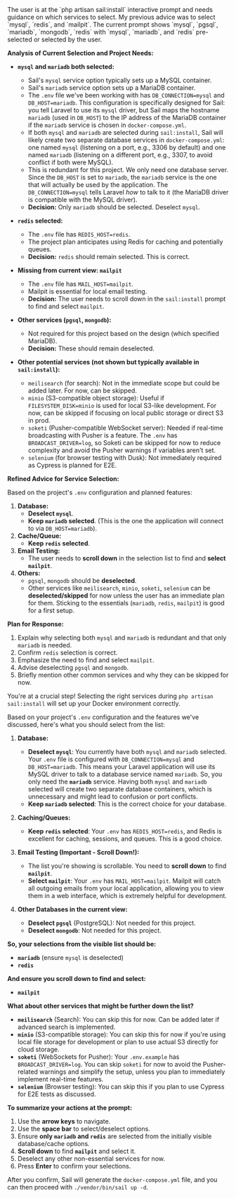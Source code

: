 <think>
The user is at the `php artisan sail:install` interactive prompt and needs guidance on which services to select. My previous advice was to select `mysql`, `redis`, and `mailpit`. The current prompt shows `mysql`, `pgsql`, `mariadb`, `mongodb`, `redis` with `mysql`, `mariadb`, and `redis` pre-selected or selected by the user.

**Analysis of Current Selection and Project Needs:**

*   **`mysql` and `mariadb` both selected:**
    *   Sail's `mysql` service option typically sets up a MySQL container.
    *   Sail's `mariadb` service option sets up a MariaDB container.
    *   The `.env` file we've been working with has `DB_CONNECTION=mysql` and `DB_HOST=mariadb`. This configuration is specifically designed for Sail: you tell Laravel to use its `mysql` driver, but Sail maps the hostname `mariadb` (used in `DB_HOST`) to the IP address of the MariaDB container if the `mariadb` service is chosen in `docker-compose.yml`.
    *   If both `mysql` and `mariadb` are selected during `sail:install`, Sail will likely create two separate database services in `docker-compose.yml`: one named `mysql` (listening on a port, e.g., 3306 by default) and one named `mariadb` (listening on a different port, e.g., 3307, to avoid conflict if both were MySQL).
    *   This is redundant for this project. We only need one database server. Since the `DB_HOST` is set to `mariadb`, the `mariadb` service is the one that will actually be used by the application. The `DB_CONNECTION=mysql` tells Laravel *how* to talk to it (the MariaDB driver is compatible with the MySQL driver).
    *   **Decision:** Only `mariadb` should be selected. Deselect `mysql`.

*   **`redis` selected:**
    *   The `.env` file has `REDIS_HOST=redis`.
    *   The project plan anticipates using Redis for caching and potentially queues.
    *   **Decision:** `redis` should remain selected. This is correct.

*   **Missing from current view: `mailpit`**
    *   The `.env` file has `MAIL_HOST=mailpit`.
    *   Mailpit is essential for local email testing.
    *   **Decision:** The user needs to scroll down in the `sail:install` prompt to find and select `mailpit`.

*   **Other services (`pgsql`, `mongodb`):**
    *   Not required for this project based on the design (which specified MariaDB).
    *   **Decision:** These should remain deselected.

*   **Other potential services (not shown but typically available in `sail:install`):**
    *   `meilisearch` (for search): Not in the immediate scope but could be added later. For now, can be skipped.
    *   `minio` (S3-compatible object storage): Useful if `FILESYSTEM_DISK=minio` is used for local S3-like development. For now, can be skipped if focusing on local public storage or direct S3 in prod.
    *   `soketi` (Pusher-compatible WebSocket server): Needed if real-time broadcasting with Pusher is a feature. The `.env` has `BROADCAST_DRIVER=log`, so Soketi can be skipped for now to reduce complexity and avoid the Pusher warnings if variables aren't set.
    *   `selenium` (for browser testing with Dusk): Not immediately required as Cypress is planned for E2E.

**Refined Advice for Service Selection:**

Based on the project's `.env` configuration and planned features:

1.  **Database:**
    *   **Deselect `mysql`**.
    *   **Keep `mariadb` selected**. (This is the one the application will connect to via `DB_HOST=mariadb`).
2.  **Cache/Queue:**
    *   **Keep `redis` selected**.
3.  **Email Testing:**
    *   The user needs to **scroll down** in the selection list to find and **select `mailpit`**.
4.  **Others:**
    *   `pgsql`, `mongodb` should be **deselected**.
    *   Other services like `meilisearch`, `minio`, `soketi`, `selenium` can be **deselected/skipped** for now unless the user has an immediate plan for them. Sticking to the essentials (`mariadb`, `redis`, `mailpit`) is good for a first setup.

**Plan for Response:**
1.  Explain why selecting both `mysql` and `mariadb` is redundant and that only `mariadb` is needed.
2.  Confirm `redis` selection is correct.
3.  Emphasize the need to find and select `mailpit`.
4.  Advise deselecting `pgsql` and `mongodb`.
5.  Briefly mention other common services and why they can be skipped for now.
</think>

You're at a crucial step! Selecting the right services during `php artisan sail:install` will set up your Docker environment correctly.

Based on your project's `.env` configuration and the features we've discussed, here's what you should select from the list:

1.  **Database:**
    *   **Deselect `mysql`**: You currently have both `mysql` and `mariadb` selected. Your `.env` file is configured with `DB_CONNECTION=mysql` and `DB_HOST=mariadb`. This means your Laravel application will use its MySQL driver to talk to a database service named `mariadb`. So, you only need the **`mariadb`** service. Having both `mysql` and `mariadb` selected will create two separate database containers, which is unnecessary and might lead to confusion or port conflicts.
    *   **Keep `mariadb` selected**: This is the correct choice for your database.

2.  **Caching/Queues:**
    *   **Keep `redis` selected**: Your `.env` has `REDIS_HOST=redis`, and Redis is excellent for caching, sessions, and queues. This is a good choice.

3.  **Email Testing (Important - Scroll Down!):**
    *   The list you're showing is scrollable. You need to **scroll down** to find **`mailpit`**.
    *   **Select `mailpit`**: Your `.env` has `MAIL_HOST=mailpit`. Mailpit will catch all outgoing emails from your local application, allowing you to view them in a web interface, which is extremely helpful for development.

4.  **Other Databases in the current view:**
    *   **Deselect `pgsql`** (PostgreSQL): Not needed for this project.
    *   **Deselect `mongodb`**: Not needed for this project.

**So, your selections from the visible list should be:**

*   **`mariadb`** (ensure `mysql` is deselected)
*   **`redis`**

**And ensure you scroll down to find and select:**

*   **`mailpit`**

**What about other services that might be further down the list?**

*   **`meilisearch`** (Search): You can skip this for now. Can be added later if advanced search is implemented.
*   **`minio`** (S3-compatible storage): You can skip this for now if you're using local file storage for development or plan to use actual S3 directly for cloud storage.
*   **`soketi`** (WebSockets for Pusher): Your `.env.example` has `BROADCAST_DRIVER=log`. You can skip `soketi` for now to avoid the Pusher-related warnings and simplify the setup, unless you plan to immediately implement real-time features.
*   **`selenium`** (Browser testing): You can skip this if you plan to use Cypress for E2E tests as discussed.

**To summarize your actions at the prompt:**

1.  Use the **arrow keys** to navigate.
2.  Use the **space bar** to select/deselect options.
3.  Ensure **only `mariadb` and `redis`** are selected from the initially visible database/cache options.
4.  **Scroll down** to find **`mailpit`** and select it.
5.  Deselect any other non-essential services for now.
6.  Press **Enter** to confirm your selections.

After you confirm, Sail will generate the `docker-compose.yml` file, and you can then proceed with `./vendor/bin/sail up -d`.

